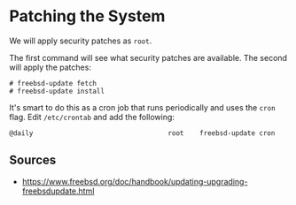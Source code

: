 # Patching the System

We will apply security patches as `root`.

The first command will see what security patches are available. The second will apply the patches:

```
# freebsd-update fetch
# freebsd-update install
```

It's smart to do this as a cron job that runs periodically and uses the `cron` flag. Edit `/etc/crontab` and add the following:

```
@daily                                  root    freebsd-update cron
```

## Sources
* https://www.freebsd.org/doc/handbook/updating-upgrading-freebsdupdate.html